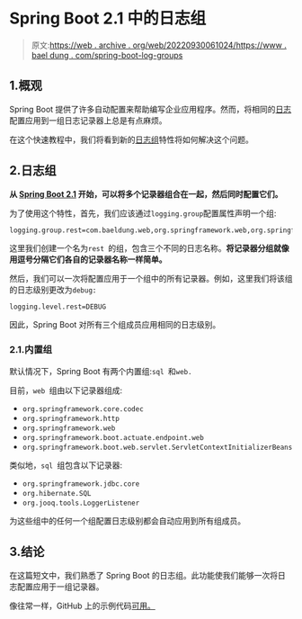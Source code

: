 # Spring Boot 2.1 中的日志组

> 原文:[https://web . archive . org/web/20220930061024/https://www . bael dung . com/spring-boot-log-groups](https://web.archive.org/web/20220930061024/https://www.baeldung.com/spring-boot-log-groups)

## 1.概观

Spring Boot 提供了许多自动配置来帮助编写企业应用程序。然而，将相同的[日志](/web/20221208143832/https://www.baeldung.com/spring-boot-logging)配置应用到一组日志记录器上总是有点麻烦。

在这个快速教程中，我们将看到新的[日志组](https://web.archive.org/web/20221208143832/https://docs.spring.io/spring-boot/docs/2.2.6.RELEASE/reference/html/spring-boot-features.html#boot-features-custom-log-groups)特性将如何解决这个问题。

## 2.日志组

**从 [Spring Boot 2.1](https://web.archive.org/web/20221208143832/https://github.com/spring-projects/spring-boot/wiki/Spring-Boot-2.1-Release-Notes#logging-groups) 开始，可以将多个记录器组合在一起，然后同时配置它们。**

为了使用这个特性，首先，我们应该通过`logging.group`配置属性声明一个组:

```
logging.group.rest=com.baeldung.web,org.springframework.web,org.springframework.http
```

这里我们创建一个名为`rest `的组，包含三个不同的日志名称。**将记录器分组就像用逗号分隔它们各自的记录器名称一样简单。**

然后，我们可以一次将配置应用于一个组中的所有记录器。例如，这里我们将该组的日志级别更改为`debug:`

```
logging.level.rest=DEBUG 
```

因此，Spring Boot 对所有三个组成员应用相同的日志级别。

### 2.1.内置组

默认情况下，Spring Boot 有两个内置组:`sql `和`web. `

目前，`web `组由以下记录器组成:

*   `org.springframework.core.codec`
*   `org.springframework.http`
*   `org.springframework.web`
*   `org.springframework.boot.actuate.endpoint.web`
*   `org.springframework.boot.web.servlet.ServletContextInitializerBeans`

类似地，`sql `组包含以下记录器:

*   `org.springframework.jdbc.core`
*   `org.hibernate.SQL`
*   `org.jooq.tools.LoggerListener`

为这些组中的任何一个组配置日志级别都会自动应用到所有组成员。

## 3.结论

在这篇短文中，我们熟悉了 Spring Boot 的日志组。此功能使我们能够一次将日志配置应用于一组记录器。

像往常一样，GitHub 上的示例代码[可用。](https://web.archive.org/web/20221208143832/https://github.com/eugenp/tutorials/tree/master/spring-boot-modules/spring-boot-logging-log4j2)